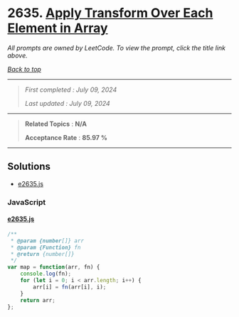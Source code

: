 # 2635. [Apply Transform Over Each Element in Array](<https://leetcode.com/problems/apply-transform-over-each-element-in-array>)

*All prompts are owned by LeetCode. To view the prompt, click the title link above.*

*[Back to top](<../README.md>)*

------

> *First completed : July 09, 2024*
>
> *Last updated : July 09, 2024*

------

> **Related Topics** : **N/A**
>
> **Acceptance Rate** : **85.97 %**

------

## Solutions

- [e2635.js](<../my-submissions/e2635.js>)
### JavaScript
#### [e2635.js](<../my-submissions/e2635.js>)
```JavaScript
/**
 * @param {number[]} arr
 * @param {Function} fn
 * @return {number[]}
 */
var map = function(arr, fn) {
    console.log(fn);
    for (let i = 0; i < arr.length; i++) {
        arr[i] = fn(arr[i], i);
    }
    return arr;
};

```

